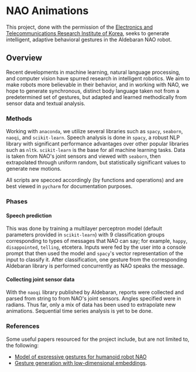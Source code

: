 # NAO Animations
This project, done with the permission of the [Electronics and Telecommunications Research Institute of Korea](http://etri.re.kr/), seeks to generate intelligent, adaptive behavioral gestures in the Aldebaran NAO robot. 

## Overview
Recent developments in machine learning, natural language processing, and computer vision have spurred research in intelligent robotics. We aim to make robots more believable in their behavior, and in working with NAO, we hope to generate synchronous, distinct body language taken not from a predetermined set of gestures, but adapted and learned methodically from sensor data and textual analysis.

### Methods
Working with `anaconda`, we utilize several libraries such as `spacy`, `seaborn`, `naoqi`, and `scikit-learn`. Speech analysis is done in `spacy`, a robust NLP library with significant performance advantages over other popular libraries such as `nltk`. `scikit-learn` is the base for all machine learning tasks. Data is taken from NAO's joint sensors and viewed with `seaborn`, then extrapolated through uniform random, but statistically significant values to generate new motions.

All scripts are specced accordingly (by functions and operations) and are best viewed in `pycharm` for documentation purposes.

### Phases
#### Speech prediction 
This was done by training a multilayer perceptron model (default parameters provided in `scikit-learn`) with 9 classification groups corresponding to types of messages that NAO can say; for example, `happy`, `disappointed`, `telling`, etcetera. Inputs were fed by the user into a console prompt that then used the model and `spacy`'s vector representation of the input to classify it. After classification, one gesture from the corresponding Aldebaran library is performed concurrently as NAO speaks the message.
#### Collecting joint sensor data
With the `naoqi` library published by Aldebaran, reports were collected and parsed from string to  from NAO's joint sensors. Angles specified were in radians. Thus far, only a mix of data has been used to extrapolate new animations. Sequential time series analysis is yet to be done.

### References
Some useful papers resourced for the project include, but are not limited to, the following:

* [Model of expressive gestures for humanoid robot NAO](http://pages.isir.upmc.fr/~achard/GdR/p2.pdf)
* [Gesture generation with low-dimensional embeddings](http://ict.usc.edu/pubs/Gesture%20generation%20with%20low-dimensional%20embeddings.pdf).
 
